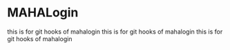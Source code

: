 # MAHALogin
this is for git hooks  of mahalogin
this is for git hooks  of mahalogin
this is for git hooks  of mahalogin



